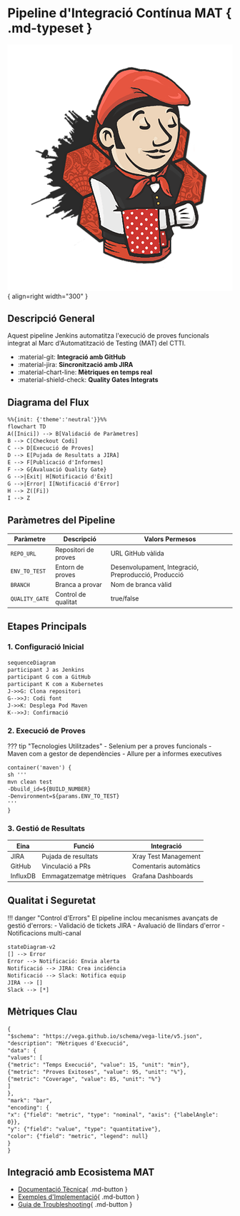 # Pipeline d'Integració Contínua MAT { .md-typeset }

![Jenkins Pipeline](images/jenkins-pipeline.png){ align=right width="300" }

## Descripció General
Aquest pipeline Jenkins automatitza l'execució de proves funcionals integrat al Marc d'Automatització de Testing (MAT) del CTTI.

<div class="grid cards" markdown>

-   :material-git: __Integració amb GitHub__
-   :material-jira: __Sincronització amb JIRA__
-   :material-chart-line: __Mètriques en temps real__
-   :material-shield-check: __Quality Gates Integrats__

</div>

## Diagrama del Flux

```mermaid
%%{init: {'theme':'neutral'}}%%
flowchart TD
A([Inici]) --> B[Validació de Paràmetres]
B --> C[Checkout Codi]
C --> D[Execució de Proves]
D --> E[Pujada de Resultats a JIRA]
E --> F[Publicació d'Informes]
F --> G{Avaluació Quality Gate}
G -->|Èxit| H[Notificació d'Èxit]
G -->|Error| I[Notificació d'Error]
H --> Z([Fi])
I --> Z
```

## Paràmetres del Pipeline

| Paràmetre | Descripció | Valors Permesos |
|-----------|------------|-----------------|
| `REPO_URL` | Repositori de proves | URL GitHub vàlida |
| `ENV_TO_TEST` | Entorn de proves | Desenvolupament, Integració, Preproducció, Producció |
| `BRANCH` | Branca a provar | Nom de branca vàlid |
| `QUALITY_GATE` | Control de qualitat | true/false |

## Etapes Principals

### 1. Configuració Inicial
```mermaid
sequenceDiagram
participant J as Jenkins
participant G com a GitHub
participant K com a Kubernetes
J->>G: Clona repositori
G-->>J: Codi font
J->>K: Desplega Pod Maven
K-->>J: Confirmació
```

### 2. Execució de Proves
??? tip "Tecnologies Utilitzades"
    - Selenium per a proves funcionals
    - Maven com a gestor de dependències
    - Allure per a informes executives

```
container('maven') {
sh '''
mvn clean test
-Dbuild_id=${BUILD_NUMBER}
-Denvironment=${params.ENV_TO_TEST}
'''
}
```

### 3. Gestió de Resultats

| Eina | Funció | Integració |
|------|--------|------------|
| JIRA | Pujada de resultats | Xray Test Management |
| GitHub | Vinculació a PRs | Comentaris automàtics |
| InfluxDB | Emmagatzematge mètriques | Grafana Dashboards |

## Qualitat i Seguretat

!!! danger "Control d'Errors"
    El pipeline inclou mecanismes avançats de gestió d'errors:
    - Validació de tickets JIRA
    - Avaluació de llindars d'error
    - Notificacions multi-canal

```mermaid
stateDiagram-v2
[] --> Error
Error --> Notificació: Envia alerta
Notificació --> JIRA: Crea incidència
Notificació --> Slack: Notifica equip
JIRA --> []
Slack --> [*]
```

## Mètriques Clau
```
{
"$schema": "https://vega.github.io/schema/vega-lite/v5.json",
"description": "Mètriques d'Execució",
"data": {
"values": [
{"metric": "Temps Execució", "value": 15, "unit": "min"},
{"metric": "Proves Exitoses", "value": 95, "unit": "%"},
{"metric": "Coverage", "value": 85, "unit": "%"}
]
},
"mark": "bar",
"encoding": {
"x": {"field": "metric", "type": "nominal", "axis": {"labelAngle": 0}},
"y": {"field": "value", "type": "quantitative"},
"color": {"field": "metric", "legend": null}
}
}
```

## Integració amb Ecosistema MAT

<div class="grid cards" markdown>

-   [Documentació Tècnica](https://ctti.gencat.cat/mat-docs){ .md-button }
-   [Exemples d'Implementació](../examples){ .md-button }
-   [Guia de Troubleshooting](../troubleshooting){ .md-button }

</div>
